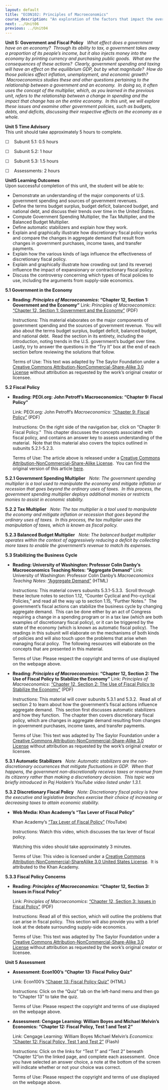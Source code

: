 ```yaml
---
layout: default
title: "ECON102: Principles of Macroeconomics"
course_description: "An exploration of the factors that impact the overall performance of economies. The course focuses on public policies helping and hindering the achievement of intended outcomes, such as reducing unemployment or increasing trade."
next: ../Unit06
previous: ../Unit04
---
```

**Unit 5: Government and Fiscal Policy** <span id="5"></span> 
*What effect does a government have on an economy?  Through its ability
to tax, a government takes away a proportion of its people’s income, but
it also injects money into the economy by printing currency and
purchasing public goods.  What are the consequences of these actions?
 Clearly, government spending and taxing will have an effect on the
equilibrium GDP, but by what magnitude?  How do those policies affect
inflation, unemployment, and economic growth?  Macroeconomics studies
these and other questions pertaining to the relationship between a
government and an economy.  In doing so, it often uses the concept of
the multiplier, which, as you learned in the previous unit, refers to
the relationship between a change in spending and the impact that change
has on the entire economy.  In this unit, we will explore these issues
and examine other government policies, such as budgets, debts, and
deficits, discussing their respective effects on the economy as a
whole.*

**Unit 5 Time Advisory**  
This unit should take approximately 5 hours to complete.  
  
 ☐    Subunit 5.1: 0.5 hours  
  
 ☐    Subunit 5.2: 1 hour  
  
 ☐    Subunit 5.3: 1.5 hours  
  
 ☐    Assessments: 2 hours

**Unit5 Learning Outcomes**  
Upon successful completion of this unit, the student will be able to:
-   Demonstrate an understanding of the major components of U.S.
    government spending and sources of government revenues.
-   Define the terms budget surplus, budget deficit, balanced budget,
    and national debt, and discuss their trends over time in the United
    States.
-   Compute Government Spending Multiplier, the Tax Multiplier, and the
    Balanced Budget Multiplier.
-   Define automatic stabilizers and explain how they work.
-   Explain and graphically illustrate how discretionary fiscal policy
    works and compare the changes in aggregate demand that result from
    changes in government purchases, income taxes, and transfer
    payments.
-   Explain how the various kinds of lags influence the effectiveness of
    discretionary fiscal policy.
-   Explain and graphically illustrate how crowding out (and its
    reverse) influence the impact of expansionary or contractionary
    fiscal policy.
-   Discuss the controversy concerning which types of fiscal policies to
    use, including the arguments from supply-side economics.

**5.1 Government in the Economy** <span id="5.1"></span> 
-   **Reading: *Principles of Macroeconomics*: “Chapter 12, Section 1:
    Government and the Economy”**
    Link: *Principles of Macroeconomics*: [“Chapter 12, Section 1:
    Government and the
    Economy”](http://www.saylor.org/site/textbooks/Principles%20of%20Macroeconomics.pdf) (PDF)  
      
     Instructions: This material elaborates on the major components of
    government spending and the sources of government revenue.  You will
    also about the terms budget surplus, budget deficit, balanced
    budget, and national debt.  Read the section in its entirety,
    including the introduction, noting trends in the U.S. government’s
    budget over time.  Lastly, try to answer the questions in the “Try
    It” box at the end of each section before reviewing the solutions
    that follow.  
      
     Terms of Use: This text was adapted by The Saylor Foundation under
    a [Creative Commons Attribution-NonCommercial-Share-Alike 3.0
    License](http://creativecommons.org/licenses/by-nc-sa/3.0/) without
    attribution as requested by the work’s original creator or licensee.

    <span
    style="font-size: 10pt; font-family: Calibri, sans-serif; background-position: initial initial; background-repeat: initial initial;"></span>

**5.2 Fiscal Policy** <span id="5.2"></span> 
-   **Reading: PEOI.org: John Petroff’s Macroeconomics: “Chapter 9:
    Fiscal Policy”**

    Link: PEOI.org: John Petroff’s *Macroeconomics*: [“Chapter 9: Fiscal
    Policy”](http://www.saylor.org/site/wp-content/uploads/2012/06/Chapter-9-Fiscal-Policy-Petroff.pdf) (PDF)  
      
     Instructions: On the right side of the navigation bar, click on
    “Chapter 9: Fiscal Policy.”  This chapter discusses the concepts
    associated with fiscal policy, and contains an answer key to assess
    understanding of the material.  Note that this material also covers
    the topics outlined in subunits 5.2.1-5.2.3.

      
     Terms of Use: The article above is released under a [Creative
    Commons Attribution-NonCommercial-Share-Alike
    License](http://creativecommons.org/licenses/by-nc-sa/2.5/deed.en). 
    You can find the original version of this
    article [here](http://www.peoi.org/Courses/Coursestu/mac/fram9.html).

**5.2.1 Government Spending Multiplier** <span id="5.2.1"></span> 
*Note: The government spending multiplier is a tool used to manipulate
the economy and mitigate inflation or recession that goes beyond the
ordinary uses of taxes.  In this process, the government spending
multiplier deploys additional monies or restricts monies to assist in
economic stability.*

**5.2.2 Tax Multiplier** <span id="5.2.2"></span> 
*Note: The tax multiplier is a tool used to manipulate the economy and
mitigate inflation or recession that goes beyond the ordinary uses of
taxes.  In this process, the tax multiplier uses the manipulation of
taxes, which is known as fiscal policy.*

**5.2.3 Balanced Budget Multiplier** <span id="5.2.3"></span> 
*Note: The balanced budget multiplier operates within the context of
aggressively reducing a deficit by collecting more taxes to enable the
government’s revenue to match its expenses.*

**5.3 Stabilizing the Business Cycle** <span id="5.3"></span> 
-   **Reading: University of Washington: Professor Colin Danby’s
    Macroeconomics Teaching Notes: “Aggregate Demand”**
    Link: University of Washington: Professor Colin Danby’s
    *Macroeconomics Teaching Notes*: [“Aggregate
    Demand”](http://faculty.washington.edu/danby/notes/notes910.html) (HTML)  
      
     Instructions: This material covers subunits 5.3.1-5.3.3.  Scroll
    through these lecture notes to section 1.12, “Counter Cyclical and
    Pro-cyclical Policies,” and read all the way up to section 1.15,
    “Further Notes.”  The government’s fiscal actions can stabilize the
    business cycle by changing aggregate demand.  This can be done
    either by an act of Congress requiring a change in a spending
    program or in a tax law (which are both examples of discretionary
    fiscal policy), or it can be triggered by the state of the economy
    (which is known as automatic fiscal policy).  The readings in this
    subunit will elaborate on the mechanisms of both kinds of policies
    and will also touch upon the problems that arise when managing
    fiscal policy.  The following resources will elaborate on the
    concepts that are presented in this material.  
      
     Terms of Use: Please respect the copyright and terms of use
    displayed on the webpage above.

-   **Reading: *Principles of Macroeconomics*: “Chapter 12, Section 2:
    The Use of Fiscal Policy to Stabilize the Economy”**
    Link: *Principles of Macroeconomics*: [“Chapter 12, Section 2: The
    Use of Fiscal Policy to Stabilize the
    Economy”](http://www.saylor.org/site/textbooks/Principles%20of%20Macroeconomics.pdf) (PDF)  
      
     Instructions: This material will cover subunits 5.3.1 and 5.3.2.
     Read all of section 2 to learn about how the government’s fiscal
    actions influence aggregate demand.  This section first discusses
    automatic stabilizers and how they function.  The chapter then
    covers discretionary fiscal policy, which are changes in aggregate
    demand resulting from changes in government purchases, income taxes,
    and transfer payments.  
      
     Terms of Use: This text was adapted by The Saylor Foundation under
    a [Creative Commons Attribution-NonCommercial-Share-Alike 3.0
    License](http://creativecommons.org/licenses/by-nc-sa/3.0/) without
    attribution as requested by the work’s original creator or licensee.

    <span
    style="font-size: 10pt; font-family: Calibri, sans-serif; background-position: initial initial; background-repeat: initial initial;"></span>

**5.3.1 Automatic Stabilizers** <span id="5.3.1"></span> 
*Note: Automatic stabilizers are the non-discretionary occurrences that
mitigate fluctuations in GDP.  When that happens, the government
non-discretionally receives taxes or revenue from its citizenry rather
than making a discretionary decision.  This topic was briefly introduced
in Paj Holden’s YouTube video listed under 1.3.1.*

**5.3.2 Discretionary Fiscal Policy** <span id="5.3.2"></span> 
*Note: Discretionary fiscal policy is how the executive and legislative
branches exercise their choice of increasing or decreasing taxes to
attain economic stability.*

-   **Web Media: Khan Academy’s “Tax Lever of Fiscal Policy”**

    Khan Academy’s [“Tax Lever of Fiscal
    Policy”](http://www.khanacademy.org/finance-economics/macroeconomics/v/tax-lever-of-fiscal-policy) (YouTube)  
      
     Instructions: Watch this video, which discusses the tax lever of
    fiscal policy.  
      
     Watching this video should take approximately 3 minutes.  
      
     Terms of Use: This video is licensed under a [Creative Commons
    Attribution-NonCommercial-ShareAlike 3.0 United States
    License](http://creativecommons.org/licenses/by-nc-sa/3.0/us/).  It
    is attributed to the Khan Academy.

**5.3.3 Fiscal Policy Concerns** <span id="5.3.3"></span> 
-   **Reading: *Principles of Macroeconomics*: “Chapter 12, Section 3:
    Issues in Fiscal Policy”**

    Link: *Principles of Macroeconomics*: [“Chapter 12, Section 3:
    Issues in Fiscal
    Policy”](http://www.saylor.org/site/textbooks/Principles%20of%20Macroeconomics.pdf) (PDF)  
      
     Instructions: Read all of this section, which will outline the
    problems that can arise in fiscal policy.  This section will also
    provide you with a brief look at the debate surrounding supply-side
    economics.  
      
     Terms of Use: This text was adapted by The Saylor Foundation under
    a [Creative Commons Attribution-NonCommercial-Share-Alike 3.0
    License](http://creativecommons.org/licenses/by-nc-sa/3.0/) without
    attribution as requested by the work’s original creator or licensee.

    <span
    style="font-size: 10pt; font-family: Calibri, sans-serif; background-position: initial initial; background-repeat: initial initial;"></span>

**Unit 5 Assessment** <span id="5.4"></span> 
-   **Assessment: Econ100’s “Chapter 13: Fiscal Policy Quiz”**

    Link: Econ100’s [“Chaper 13: Fiscal Policy
    Quiz”](http://www.econ100.com/usa/mac5e/index.html) (HTML)  
      
     Instructions: Click on the “Quiz” tab on the left-hand menu and
    then go to “Chapter 13” to take the quiz.

      
     Terms of Use: Please respect the copyright and terms of use
    displayed on the webpage above.

-   **Assessment: Cengage Learning: William Boyes and Michael Melvin’s
    Economics: “Chapter 12: Fiscal Policy, Test 1 and Test 2”**

    Link: Cengage Learning: William Boyes Michael Melvin’s *Economics*:
    [“Chapter 12: Fiscal Policy, Test 1 and Test
    2”](http://college.cengage.com/economics/boyes/economics/6e/complete/students/test_prep/ace/index.html) (Flash)  
      
     Instructions: Click on the links for “Test 1” and “Test 2” beneath
    “Chapter 12”on the linked page, and complete each assessment.  Once
    you have selected an answer choice, a note at the bottom of the
    screen will indicate whether or not your choice was correct.

      
     Terms of Use: Please respect the copyright and terms of use
    displayed on the webpage above.


